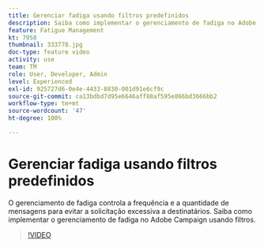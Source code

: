 ```yaml
---
title: Gerenciar fadiga usando filtros predefinidos
description: Saiba como implementar o gerenciamento de fadiga no Adobe Campaign usando filtros.
feature: Fatigue Management
kt: 7958
thumbnail: 333778.jpg
doc-type: feature video
activity: use
team: TM
role: User, Developer, Admin
level: Experienced
exl-id: 925727d6-0e4e-4433-8830-001d91e6cf9c
source-git-commit: ca13bdbd7d95e6646aff88af595e866bd3666bb2
workflow-type: tm+mt
source-wordcount: '47'
ht-degree: 100%

---
```


# Gerenciar fadiga usando filtros predefinidos

O gerenciamento de fadiga controla a frequência e a quantidade de mensagens para evitar a solicitação excessiva a destinatários.
Saiba como implementar o gerenciamento de fadiga no Adobe Campaign usando filtros.

>[!VIDEO](https://video.tv.adobe.com/v/333778?quality=12)

